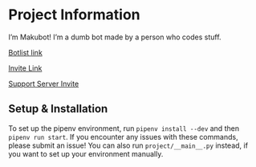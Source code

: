 # Project Information

I’m Makubot! I’m a dumb bot made by a person who codes stuff.

[Botlist link](https://discord.bots.gg/bots/363924877981253633)

[Invite Link](https://discordapp.com/oauth2/authorize?&client_id=363924877981253633&scope=bot&permissions=0)

[Support Server Invite](https://discordapp.com/invite/7sFbA4W)

## Setup & Installation


To set up the pipenv environment, run `pipenv install --dev` and then `pipenv run start`.
If you encounter any issues with these commands, please submit an issue!
You can also run `project/__main__.py` instead, if you want to set up your environment manually.
